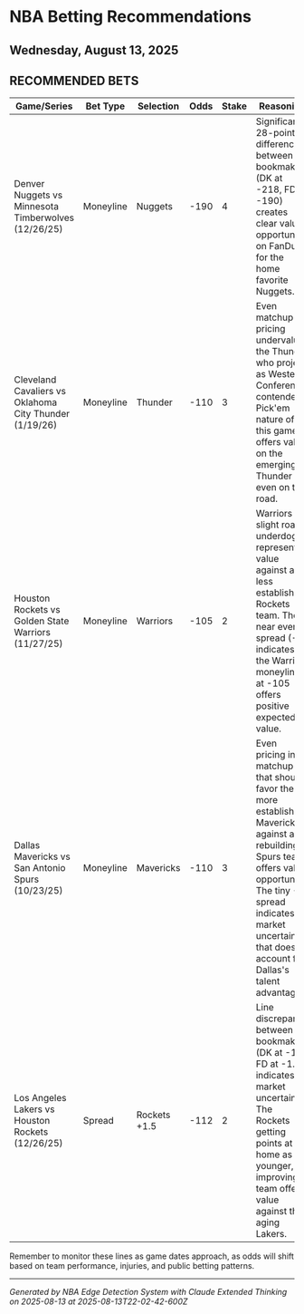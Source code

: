 # NBA Betting Recommendations
## Wednesday, August 13, 2025

## RECOMMENDED BETS
| Game/Series | Bet Type | Selection | Odds | Stake | Reasoning |
|-------------|----------|-----------|------|-------|-----------|
| Denver Nuggets vs Minnesota Timberwolves (12/26/25) | Moneyline | Nuggets | -190 | 4 | Significant 28-point difference between bookmakers (DK at -218, FD at -190) creates clear value opportunity on FanDuel for the home favorite Nuggets. |
| Cleveland Cavaliers vs Oklahoma City Thunder (1/19/26) | Moneyline | Thunder | -110 | 3 | Even matchup pricing undervalues the Thunder who project as Western Conference contenders. Pick'em nature of this game offers value on the emerging Thunder even on the road. |
| Houston Rockets vs Golden State Warriors (11/27/25) | Moneyline | Warriors | -105 | 2 | Warriors as slight road underdogs represents value against a less established Rockets team. The near even spread (-1) indicates the Warriors moneyline at -105 offers positive expected value. |
| Dallas Mavericks vs San Antonio Spurs (10/23/25) | Moneyline | Mavericks | -110 | 3 | Even pricing in a matchup that should favor the more established Mavericks against a rebuilding Spurs team offers value opportunity. The tiny -1 spread indicates market uncertainty that doesn't account for Dallas's talent advantage. |
| Los Angeles Lakers vs Houston Rockets (12/26/25) | Spread | Rockets +1.5 | -112 | 2 | Line discrepancy between bookmakers (DK at -1, FD at -1.5) indicates market uncertainty. The Rockets getting points at home as the younger, improving team offers value against the aging Lakers. |

Remember to monitor these lines as game dates approach, as odds will shift based on team performance, injuries, and public betting patterns.

---
*Generated by NBA Edge Detection System with Claude Extended Thinking on 2025-08-13 at 2025-08-13T22-02-42-600Z*
